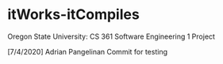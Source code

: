 # itWorks-itCompiles
Oregon State University: CS 361 Software Engineering 1 Project

[7/4/2020] Adrian Pangelinan Commit for testing
